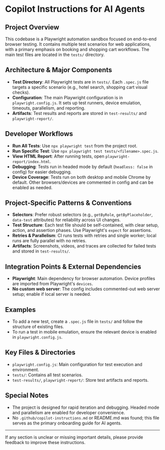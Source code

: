 # Copilot Instructions for AI Agents

## Project Overview
This codebase is a Playwright automation sandbox focused on end-to-end browser testing. It contains multiple test scenarios for web applications, with a primary emphasis on booking and shopping cart workflows. The main test files are located in the `tests/` directory.

## Architecture & Major Components
- **Test Directory**: All Playwright tests are in `tests/`. Each `.spec.js` file targets a specific scenario (e.g., hotel search, shopping cart visual checks).
- **Configuration**: The main Playwright configuration is in `playwright.config.js`. It sets up test runners, device emulation, timeouts, parallelism, and reporting.
- **Artifacts**: Test results and reports are stored in `test-results/` and `playwright-report/`.

## Developer Workflows
- **Run All Tests**: Use `npx playwright test` from the project root.
- **Run Specific Test**: Use `npx playwright test tests/<filename>.spec.js`.
- **View HTML Report**: After running tests, open `playwright-report/index.html`.
- **Debugging**: Tests run in headed mode by default (`headless: false` in config) for easier debugging.
- **Device Coverage**: Tests run on both desktop and mobile Chrome by default. Other browsers/devices are commented in config and can be enabled as needed.

## Project-Specific Patterns & Conventions
- **Selectors**: Prefer robust selectors (e.g., `getByRole`, `getByPlaceholder`, `data-test` attributes) for reliability across UI changes.
- **Test Structure**: Each test file should be self-contained, with clear setup, action, and assertion phases. Use Playwright's `expect` for assertions.
- **Retries & Parallelism**: CI runs tests with retries and single worker; local runs are fully parallel with no retries.
- **Artifacts**: Screenshots, videos, and traces are collected for failed tests and stored in `test-results/`.

## Integration Points & External Dependencies
- **Playwright**: Main dependency for browser automation. Device profiles are imported from Playwright's `devices`.
- **No custom web server**: The config includes commented-out web server setup; enable if local server is needed.

## Examples
- To add a new test, create a `.spec.js` file in `tests/` and follow the structure of existing files.
- To run a test in mobile emulation, ensure the relevant device is enabled in `playwright.config.js`.

## Key Files & Directories
- `playwright.config.js`: Main configuration for test execution and environment.
- `tests/`: Contains all test scenarios.
- `test-results/`, `playwright-report/`: Store test artifacts and reports.

## Special Notes
- The project is designed for rapid iteration and debugging. Headed mode and parallelism are enabled for developer convenience.
- No `.github/copilot-instructions.md` or README.md was found; this file serves as the primary onboarding guide for AI agents.

---

If any section is unclear or missing important details, please provide feedback to improve these instructions.
